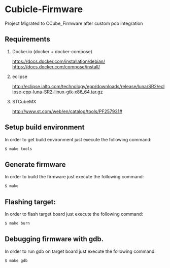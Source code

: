 Cubicle-Firmware
================

Project Migrated to CCube_Firmware after custom pcb integration

Requirements
------------

1. Docker.io (docker + docker-compose)

    https://docs.docker.com/installation/debian/
    https://docs.docker.com/compose/install/

2. eclipse

    http://eclipse.ialto.com/technology/epp/downloads/release/luna/SR2/eclipse-cpp-luna-SR2-linux-gtk-x86_64.tar.gz


3. STCubeMX

    http://www.st.com/web/en/catalog/tools/PF257931#

Setup build environment
------------------------

In order to get build environment just execute the following command:

```bash
$ make tools
```

Generate firmware
-----------------

In order to build the firmware just execute the following command:

```bash
$ make
```

Flashing target:
----------------

In order to flash target board just execute the following command:

```bash
$ make burn
```

Debugging firmware with gdb.
----------------------------

In order to run gdb on target board just execute the following command:

```bash
$ make gdb
```
